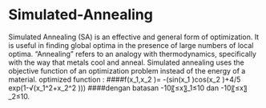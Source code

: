 # Simulated-Annealing
Simulated Annealing (SA) is an effective and general form of optimization.  It is useful in finding global optima in the presence of large numbers of local optima.  “Annealing” refers to an analogy with thermodynamics, specifically with the way that metals cool and anneal.  Simulated annealing uses the objective function of an optimization problem instead of the energy of a material.
optimized function : 
 ####f(x_1,x_2 )= -(sin(x_1 )cos(x_2 )+4/5 exp(1-√(x_1^2+x_2^2 )))
 ####dengan batasan -10〖≤x〗_1≤10 dan -10〖≤x〗_2≤10.
